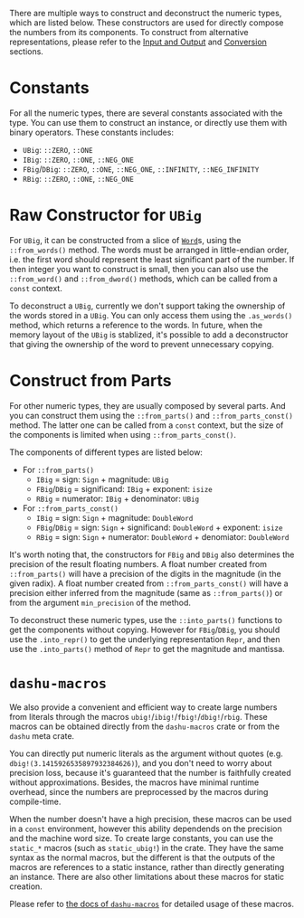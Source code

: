 There are multiple ways to construct and deconstruct the numeric types, which are listed below. These constructors are used for directly compose the numbers from its components. To construct from alternative representations, please refer to the [Input and Output](./io/index.md) and [Conversion](convert.md) sections.

# Constants

For all the numeric types, there are several constants associated with the type. You can use them to construct an instance, or directly use them with binary operators. These constants includes:

- `UBig`: `::ZERO`, `::ONE`
- `IBig`: `::ZERO`, `::ONE`, `::NEG_ONE`
- `FBig`/`DBig`: `::ZERO`, `::ONE`, `::NEG_ONE`, `::INFINITY`, `::NEG_INFINITY`
- `RBig`: `::ZERO`, `::ONE`, `::NEG_ONE`

# Raw Constructor for `UBig`

For `UBig`, it can be constructed from a slice of [`Word`](./types.md#word)s, using the `::from_words()` method. The words must be arranged in little-endian order, i.e. the first word should represent the least significant part of the number. If then integer you want to construct is small, then you can also use the `::from_word()` and `::from_dword()` methods, which can be called from a `const` context.

To deconstruct a `UBig`, currently we don't support taking the ownership of the words stored in a `UBig`. You can only access them using the `.as_words()` method, which returns a reference to the words. In future, when the memory layout of the `UBig` is stablized, it's possible to add a deconstructor that giving the ownership of the word to prevent unnecessary copying.

# Construct from Parts

For other numeric types, they are usually composed by several parts. And you can construct them using the `::from_parts()` and `::from_parts_const()` method. The latter one can be called from a `const` context, but the size of the components is limited when using `::from_parts_const()`.

The components of different types are listed below:

- For `::from_parts()`
  - `IBig` = sign: `Sign` + magnitude: `UBig`
  - `FBig`/`DBig` = significand: `IBig` + exponent: `isize`
  - `RBig` = numerator: `IBig` + denominator: `UBig`
- For `::from_parts_const()`
  - `IBig` = sign: `Sign` + magnitude: `DoubleWord`
  - `FBig`/`DBig` = sign: `Sign` + significand: `DoubleWord` + exponent: `isize`
  - `RBig` = sign: `Sign` + numerator: `DoubleWord` + denomiator: `DoubleWord`

It's worth noting that, the constructors for `FBig` and `DBig` also determines the precision of the result floating numbers. A float number created from `::from_parts()` will have a precision of the digits in the magnitude (in the given radix). A float number created from `::from_parts_const()` will have a precision either inferred from the magnitude (same as `::from_parts()`) or from the argument `min_precision` of the method.

To deconstruct these numeric types, use the `::into_parts()` functions to get the components without copying. However for `FBig`/`DBig`, you should use the `.into_repr()` to get the underlying representation `Repr`, and then use the `.into_parts()` method of `Repr` to get the magnitude and mantissa.

# `dashu-macros`

We also provide a convenient and efficient way to create large numbers from literals through the macros `ubig!`/`ibig!`/`fbig!`/`dbig!`/`rbig`. These macros can be obtained directly from the `dashu-macros` crate or from the `dashu` meta crate.

You can directly put numeric literals as the argument without quotes (e.g. `dbig!(3.1415926535897932384626)`), and you don't need to worry about precision loss, because it's guaranteed that the number is faithfully created without approximations. Besides, the macros have minimal runtime overhead, since the numbers are preprocessed by the macros during compile-time. 

When the number doesn't have a high precision, these macros can be used in a `const` environment, however this ability dependends on the precision and the machine word size. To create large constants, you can use the `static_*` macros (such as `static_ubig!`) in the crate. They have the same syntax as the normal macros, but the different is that the outputs of the macros are references to a static instance, rather than directly generating an instance. There are also other limitations about these macros for static creation.

Please refer to [the docs of `dashu-macros`](https://docs.rs/dashu-macros/latest/dashu_macros/) for detailed usage of these macros.
